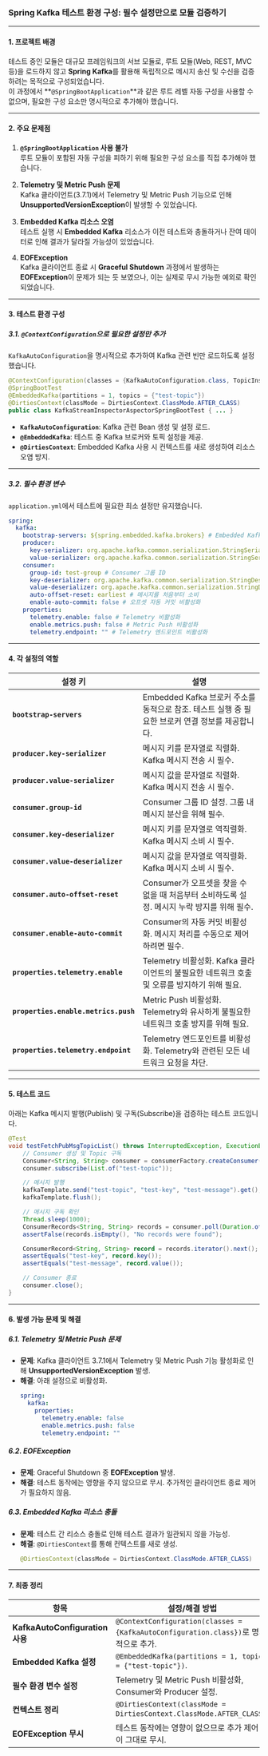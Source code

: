 ### **Spring Kafka 테스트 환경 구성: 필수 설정만으로 모듈 검증하기**

---

#### **1. 프로젝트 배경**

테스트 중인 모듈은 대규모 프레임워크의 서브 모듈로, 루트 모듈(Web, REST, MVC 등)을 로드하지 않고 **Spring Kafka**를 활용해 독립적으로 메시지 송신 및 수신을 검증하려는 목적으로 구성되었습니다.  
이 과정에서 **`@SpringBootApplication`**과 같은 루트 레벨 자동 구성을 사용할 수 없으며, 필요한 구성 요소만 명시적으로 추가해야 했습니다.

---

#### **2. 주요 문제점**

1. **`@SpringBootApplication` 사용 불가**  
   루트 모듈이 포함된 자동 구성을 피하기 위해 필요한 구성 요소를 직접 추가해야 했습니다.

2. **Telemetry 및 Metric Push 문제**  
   Kafka 클라이언트(3.7.1)에서 Telemetry 및 Metric Push 기능으로 인해 **UnsupportedVersionException**이 발생할 수 있었습니다.

3. **Embedded Kafka 리소스 오염**  
   테스트 실행 시 **Embedded Kafka** 리소스가 이전 테스트와 충돌하거나 잔여 데이터로 인해 결과가 달라질 가능성이 있었습니다.

4. **EOFException**  
   Kafka 클라이언트 종료 시 **Graceful Shutdown** 과정에서 발생하는 **EOFException**이 문제가 되는 듯 보였으나, 이는 실제로 무시 가능한 예외로 확인되었습니다.

---

#### **3. 테스트 환경 구성**

##### **3.1. `@ContextConfiguration`으로 필요한 설정만 추가**
`KafkaAutoConfiguration`을 명시적으로 추가하여 Kafka 관련 빈만 로드하도록 설정했습니다.

```java
@ContextConfiguration(classes = {KafkaAutoConfiguration.class, TopicInspectorTestConfig.class, KafkaStreamInspectorTestConfig.class})
@SpringBootTest
@EmbeddedKafka(partitions = 1, topics = {"test-topic"})
@DirtiesContext(classMode = DirtiesContext.ClassMode.AFTER_CLASS)
public class KafkaStreamInspectorAspectorSpringBootTest { ... }
```

- **`KafkaAutoConfiguration`**: Kafka 관련 Bean 생성 및 설정 로드.
- **`@EmbeddedKafka`**: 테스트 중 Kafka 브로커와 토픽 설정을 제공.
- **`@DirtiesContext`**: Embedded Kafka 사용 시 컨텍스트를 새로 생성하여 리소스 오염 방지.

---

##### **3.2. 필수 환경 변수**

`application.yml`에서 테스트에 필요한 최소 설정만 유지했습니다.

```yaml
spring:
  kafka:
    bootstrap-servers: ${spring.embedded.kafka.brokers} # Embedded Kafka 브로커 주소
    producer:
      key-serializer: org.apache.kafka.common.serialization.StringSerializer
      value-serializer: org.apache.kafka.common.serialization.StringSerializer
    consumer:
      group-id: test-group # Consumer 그룹 ID
      key-deserializer: org.apache.kafka.common.serialization.StringDeserializer
      value-deserializer: org.apache.kafka.common.serialization.StringDeserializer
      auto-offset-reset: earliest # 메시지를 처음부터 소비
      enable-auto-commit: false # 오프셋 자동 커밋 비활성화
    properties:
      telemetry.enable: false # Telemetry 비활성화
      enable.metrics.push: false # Metric Push 비활성화
      telemetry.endpoint: "" # Telemetry 엔드포인트 비활성화
```

---

#### **4. 각 설정의 역할**

| **설정 키**                          | **설명**                                                                                               |
|--------------------------------------|-------------------------------------------------------------------------------------------------------|
| **`bootstrap-servers`**              | Embedded Kafka 브로커 주소를 동적으로 참조. 테스트 실행 중 필요한 브로커 연결 정보를 제공합니다.                                              |
| **`producer.key-serializer`**        | 메시지 키를 문자열로 직렬화. Kafka 메시지 전송 시 필수.                                                          |
| **`producer.value-serializer`**      | 메시지 값을 문자열로 직렬화. Kafka 메시지 전송 시 필수.                                                          |
| **`consumer.group-id`**              | Consumer 그룹 ID 설정. 그룹 내 메시지 분산을 위해 필수.                                                          |
| **`consumer.key-deserializer`**      | 메시지 키를 문자열로 역직렬화. Kafka 메시지 소비 시 필수.                                                        |
| **`consumer.value-deserializer`**    | 메시지 값을 문자열로 역직렬화. Kafka 메시지 소비 시 필수.                                                        |
| **`consumer.auto-offset-reset`**     | Consumer가 오프셋을 찾을 수 없을 때 처음부터 소비하도록 설정. 메시지 누락 방지를 위해 필수.                                              |
| **`consumer.enable-auto-commit`**    | Consumer의 자동 커밋 비활성화. 메시지 처리를 수동으로 제어하려면 필수.                                              |
| **`properties.telemetry.enable`**    | Telemetry 비활성화. Kafka 클라이언트의 불필요한 네트워크 호출 및 오류를 방지하기 위해 필요.                                   |
| **`properties.enable.metrics.push`** | Metric Push 비활성화. Telemetry와 유사하게 불필요한 네트워크 호출 방지를 위해 필요.                                   |
| **`properties.telemetry.endpoint`**  | Telemetry 엔드포인트를 비활성화. Telemetry와 관련된 모든 네트워크 요청을 차단.                                            |

---

#### **5. 테스트 코드**

아래는 Kafka 메시지 발행(Publish) 및 구독(Subscribe)을 검증하는 테스트 코드입니다.

```java
@Test
void testFetchPubMsgTopicList() throws InterruptedException, ExecutionException {
    // Consumer 생성 및 Topic 구독
    Consumer<String, String> consumer = consumerFactory.createConsumer();
    consumer.subscribe(List.of("test-topic"));

    // 메시지 발행
    kafkaTemplate.send("test-topic", "test-key", "test-message").get();
    kafkaTemplate.flush();

    // 메시지 구독 확인
    Thread.sleep(1000);
    ConsumerRecords<String, String> records = consumer.poll(Duration.ofSeconds(5));
    assertFalse(records.isEmpty(), "No records were found");

    ConsumerRecord<String, String> record = records.iterator().next();
    assertEquals("test-key", record.key());
    assertEquals("test-message", record.value());

    // Consumer 종료
    consumer.close();
}
```

---

#### **6. 발생 가능 문제 및 해결**

##### **6.1. Telemetry 및 Metric Push 문제**
- **문제**: Kafka 클라이언트 3.7.1에서 Telemetry 및 Metric Push 기능 활성화로 인해 **UnsupportedVersionException** 발생.
- **해결**: 아래 설정으로 비활성화.
  ```yaml
  spring:
    kafka:
      properties:
        telemetry.enable: false
        enable.metrics.push: false
        telemetry.endpoint: ""
  ```

##### **6.2. EOFException**
- **문제**: Graceful Shutdown 중 **EOFException** 발생.
- **해결**: 테스트 동작에는 영향을 주지 않으므로 무시. 추가적인 클라이언트 종료 제어가 필요하지 않음.

##### **6.3. Embedded Kafka 리소스 충돌**
- **문제**: 테스트 간 리소스 충돌로 인해 테스트 결과가 일관되지 않을 가능성.
- **해결**: `@DirtiesContext`를 통해 컨텍스트를 새로 생성.
  ```java
  @DirtiesContext(classMode = DirtiesContext.ClassMode.AFTER_CLASS)
  ```

---

#### **7. 최종 정리**

| **항목**                          | **설정/해결 방법**                                                                                           |
|----------------------------------|----------------------------------------------------------------------------------------------------------|
| **KafkaAutoConfiguration 사용**   | `@ContextConfiguration(classes = {KafkaAutoConfiguration.class})`로 명시적으로 추가.                      |
| **Embedded Kafka 설정**           | `@EmbeddedKafka(partitions = 1, topics = {"test-topic"})`.                                               |
| **필수 환경 변수 설정**           | Telemetry 및 Metric Push 비활성화, Consumer와 Producer 설정.                                               |
| **컨텍스트 정리**                 | `@DirtiesContext(classMode = DirtiesContext.ClassMode.AFTER_CLASS)`.                                     |
| **EOFException 무시**             | 테스트 동작에는 영향이 없으므로 추가 제어 없이 그대로 무시.                                                   |
